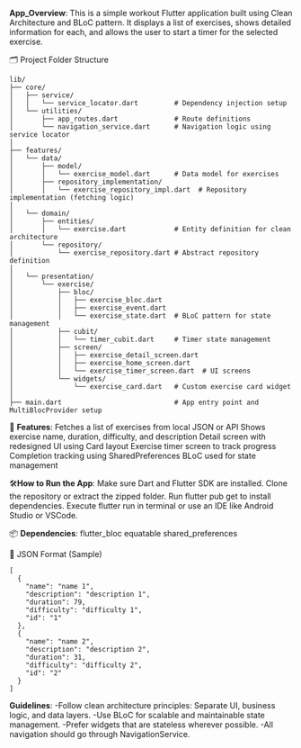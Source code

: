  **App_Overview**:
This is a simple workout Flutter application built using Clean Architecture and BLoC pattern. It displays a list of exercises, shows detailed information for each, and allows the user to start a timer for the selected exercise.

🗂️ Project Folder Structure
```text
lib/
├── core/
│   ├── service/
│   │   └── service_locator.dart         # Dependency injection setup
│   └── utilities/
│       ├── app_routes.dart              # Route definitions
│       └── navigation_service.dart      # Navigation logic using service locator
│
├── features/
│   └── data/
│       ├── model/
│       │   └── exercise_model.dart      # Data model for exercises
│       ├── repository_implementation/
│       │   └── exercise_repository_impl.dart  # Repository implementation (fetching logic)
│
│   └── domain/
│       ├── entities/
│       │   └── exercise.dart            # Entity definition for clean architecture
│       └── repository/
│           └── exercise_repository.dart # Abstract repository definition
│
│   └── presentation/
│       └── exercise/
│           ├── bloc/
│           │   ├── exercise_bloc.dart
│           │   ├── exercise_event.dart
│           │   └── exercise_state.dart  # BLoC pattern for state management
│           ├── cubit/
│           │   └── timer_cubit.dart     # Timer state management
│           ├── screen/
│           │   ├── exercise_detail_screen.dart
│           │   ├── exercise_home_screen.dart
│           │   └── exercise_timer_screen.dart  # UI screens
│           └── widgets/
│               └── exercise_card.dart   # Custom exercise card widget
│
├── main.dart                            # App entry point and MultiBlocProvider setup

```

🚀 **Features**:
Fetches a list of exercises from local JSON or API
Shows exercise name, duration, difficulty, and description
Detail screen with redesigned UI using Card layout
Exercise timer screen to track progress
Completion tracking using SharedPreferences
BLoC used for state management

🛠️**How to Run the App**:
Make sure Dart and Flutter SDK are installed.
Clone the repository or extract the zipped folder.
Run flutter pub get to install dependencies.
Execute flutter run in terminal or use an IDE like Android Studio or VSCode.

📦 **Dependencies**:
flutter_bloc
equatable
shared_preferences

📘 JSON Format (Sample)
```text
[
  {
    "name": "name 1",
    "description": "description 1",
    "duration": 79,
    "difficulty": "difficulty 1",
    "id": "1"
  },
  {
    "name": "name 2",
    "description": "description 2",
    "duration": 31,
    "difficulty": "difficulty 2",
    "id": "2"
  }
]
```
 **Guidelines**:
-Follow clean architecture principles: Separate UI, business logic, and data layers.
-Use BLoC for scalable and maintainable state management.
-Prefer widgets that are stateless wherever possible.
-All navigation should go through NavigationService.


